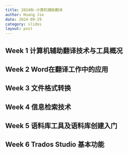 ```yaml
---
title: 2024秋-计算机辅助翻译
author: Huang Jie
date: 2024-09-29
category: slides
layout: post
---
```


## Week 1 计算机辅助翻译技术与工具概况



## Week 2 Word在翻译工作中的应用

## Week 3 文件格式转换

## Week 4 信息检索技术

## Week 5 语料库工具及语料库创建入门

## Week 6 Trados Studio 基本功能
